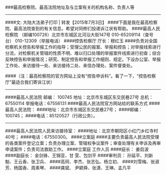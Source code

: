 ###最高检察院、最高法院地址及与立案有关的机构名称、负责人等
***
####文: 大陆大法弟子打印 | 转发【2015年7月3日】
####下面是我在最高检察院、最高法院查到的有关信息。希望对同修们投递诉江状有帮助。
####最高人民检察院 （邮编100726）北京市东城区北河沿大街147号 010-65209114（查号台） 010-12309（举报电话）
####控告检察厅 厅长：穆红玉
####负责对全国检察机关控告和举报工作的指导；受理公民的报案、举报和控告；对举报线索进行分流，对检察机关管辖的性质不明、难以归口处理的举报案件线索进行初查；综合反映控告和举报情况；研究、制定控告和举报工作细则、规定。下设办公室、举报工作处、来访接待一处、来访接待二处、来信办理处、案件督查处。

####（注：最高检察院的官方网站上没有“控告申诉科”。看了一下，“控告检察厅”最适合我们寄诉江状）
***
####最高人民法院 邮编： 100745 地址：北京市东城区东交民巷27号 总机：67550114 举报电话：67556131
####最高人民法院官方网站给的联系方式
####最高人民法院：
####地址：北京市东城区东交民巷27号；
####邮编：100745；
####电话：85120527（行政公务）。
***
####最高人民法院人民来访接待室：
####地址：北京市朝阳区小红门乡红寺村40号；
####电话：67550300。
####立案庭
####主要负责最高人民法院受理的各类案件登记立案；负责办理立案、管辖权争议案件；审查处理有关申诉及再审申请案件；负责司法救助工作。
####立案庭 工作人员
####庭长： 姜启波
####副庭长： 金剑锋、王锦亚、甘 雯、包剑平
####审判员： 孙延平、刘新魁、王云香、张卫兵、
####高珂、李杰、张志弘、杨立初、
####刘雪梅、张淑芳、杨国香、周素琴、
####龚斌、 尹颖舜、张潇、王琳、孟凡平
